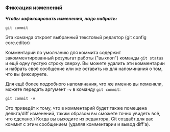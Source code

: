 ### Фиксация изменений

***Чтобы зафиксировать изменения, надо набрать:***
```
git commit
```
Эта команда откроет выбранный текстовый редактор (git config core.editor)

Комментарий по умолчанию для коммита содержит закомментированный результат работы ("выхлоп") команды `git status` и ещё одну пустую строку сверху. Вы можете удалить эти комментарии и набрать своё сообщение или же оставить их для напоминания о том, что вы фиксируете.

Для ещё более подробного напоминания, что же именно вы поменяли, можете передать аргумент `-v` в команду `git commit`:
```
git commit -v
```
Это приведёт к тому, что в комментарий будет также помещена дельта/diff изменений, таким образом вы сможете точно увидеть всё, что сделано.) Когда вы выходите из редактора, Git создаёт для вас коммит с этим сообщением (удаляя комментарии и вывод diff'а).
